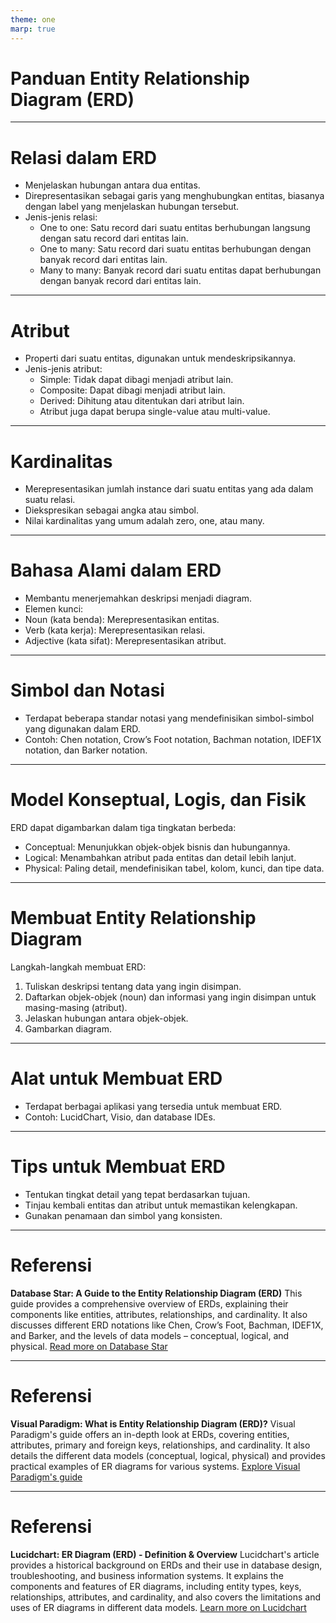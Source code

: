 ```yaml
---
theme: one
marp: true
---
```


# Panduan Entity Relationship Diagram (ERD)

---

# Relasi dalam ERD

- Menjelaskan hubungan antara dua entitas.
- Direpresentasikan sebagai garis yang menghubungkan entitas, biasanya dengan label yang menjelaskan hubungan tersebut.
- Jenis-jenis relasi:
  - One to one: Satu record dari suatu entitas berhubungan langsung dengan satu record dari entitas lain.
  - One to many: Satu record dari suatu entitas berhubungan dengan banyak record dari entitas lain.
  - Many to many: Banyak record dari suatu entitas dapat berhubungan dengan banyak record dari entitas lain.

---

# Atribut

- Properti dari suatu entitas, digunakan untuk mendeskripsikannya.
- Jenis-jenis atribut:
  - Simple: Tidak dapat dibagi menjadi atribut lain.
  - Composite: Dapat dibagi menjadi atribut lain.
  - Derived: Dihitung atau ditentukan dari atribut lain.
  - Atribut juga dapat berupa single-value atau multi-value.

---

# Kardinalitas

- Merepresentasikan jumlah instance dari suatu entitas yang ada dalam suatu relasi.
- Diekspresikan sebagai angka atau simbol.
- Nilai kardinalitas yang umum adalah zero, one, atau many.

---

# Bahasa Alami dalam ERD

- Membantu menerjemahkan deskripsi menjadi diagram.
- Elemen kunci:
- Noun (kata benda): Merepresentasikan entitas.
- Verb (kata kerja): Merepresentasikan relasi.
- Adjective (kata sifat): Merepresentasikan atribut.

---

# Simbol dan Notasi

- Terdapat beberapa standar notasi yang mendefinisikan simbol-simbol yang digunakan dalam ERD.
- Contoh: Chen notation, Crow’s Foot notation, Bachman notation, IDEF1X notation, dan Barker notation.

---

# Model Konseptual, Logis, dan Fisik

ERD dapat digambarkan dalam tiga tingkatan berbeda:

- Conceptual: Menunjukkan objek-objek bisnis dan hubungannya.
- Logical: Menambahkan atribut pada entitas dan detail lebih lanjut.
- Physical: Paling detail, mendefinisikan tabel, kolom, kunci, dan tipe data.

---

# Membuat Entity Relationship Diagram

Langkah-langkah membuat ERD:

1. Tuliskan deskripsi tentang data yang ingin disimpan.
2. Daftarkan objek-objek (noun) dan informasi yang ingin disimpan untuk masing-masing (atribut).
3. Jelaskan hubungan antara objek-objek.
4. Gambarkan diagram.

---

# Alat untuk Membuat ERD

- Terdapat berbagai aplikasi yang tersedia untuk membuat ERD.
- Contoh: LucidChart, Visio, dan database IDEs.

---

# Tips untuk Membuat ERD

- Tentukan tingkat detail yang tepat berdasarkan tujuan.
- Tinjau kembali entitas dan atribut untuk memastikan kelengkapan.
- Gunakan penamaan dan simbol yang konsisten.

---

# Referensi

**Database Star: A Guide to the Entity Relationship Diagram (ERD)**
This guide provides a comprehensive overview of ERDs, explaining their components like entities, attributes, relationships, and cardinality. It also discusses different ERD notations like Chen, Crow’s Foot, Bachman, IDEF1X, and Barker, and the levels of data models – conceptual, logical, and physical.
[Read more on Database Star](https://www.databasestar.com/entity-relationship-diagram/)

---

# Referensi

**Visual Paradigm: What is Entity Relationship Diagram (ERD)?**
Visual Paradigm's guide offers an in-depth look at ERDs, covering entities, attributes, primary and foreign keys, relationships, and cardinality. It also details the different data models (conceptual, logical, physical) and provides practical examples of ER diagrams for various systems.
[Explore Visual Paradigm's guide](https://www.visual-paradigm.com/guide/data-modeling/what-is-entity-relationship-diagram/)

---

# Referensi

**Lucidchart: ER Diagram (ERD) - Definition & Overview**
Lucidchart's article provides a historical background on ERDs and their use in database design, troubleshooting, and business information systems. It explains the components and features of ER diagrams, including entity types, keys, relationships, attributes, and cardinality, and also covers the limitations and uses of ER diagrams in different data models.
[Learn more on Lucidchart](https://www.lucidchart.com/pages/er-diagrams)
